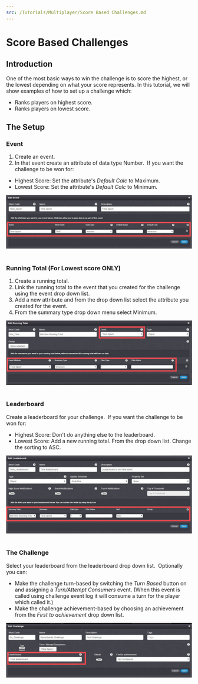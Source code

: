 ```yaml
---
src: /Tutorials/Multiplayer/Score Based Challenges.md
---
```


# Score Based Challenges

## Introduction

One of the most basic ways to win the challenge is to score the highest, or the lowest depending on what your score represents. In this tutorial, we will show examples of how to set up a challenge which:
* Ranks players on highest score.
* Ranks players on lowest score.  

## The Setup

### Event

1. Create an event.
2. In that event create an attribute of data type Number.  If you want the challenge to be won for:

  * Highest Score: Set the attribute's *Default Calc* to Maximum.
  * Lowest Score: Set the attribute's *Default Calc* to Minimum.

![](img/ScoreBasedChallenges/1.jpg)
 

### Running Total (For Lowest score ONLY)

1. Create a running total.
2. Link the running total to the event that you created for the challenge using the event drop down list.
3. Add a new attribute and from the drop down list select the attribute you created for the event.
4. From the summary type drop down menu select Minimum.

![](img/ScoreBasedChallenges/2.jpg)
 

### Leaderboard

Create a leaderboard for your challenge.  If you want the challenge to be won for:

  * Highest Score: Don't do anything else to the leaderboard.
  * Lowest Score: Add a new running total. From the drop down list. Change the sorting to ASC.

![](img/ScoreBasedChallenges/3.jpg)
 

### The Challenge

Select your leaderboard from the leaderboard drop down list.  Optionally you can:

  * Make the challenge turn-based by switching the *Turn Based* button on and assigning a *Turn/Attempt Consumers* event. (When this event is called using challenge event log it will consume a turn for the player which called it.)
  * Make the challenge achievement-based by choosing an achievement from the *First to achievement* drop down list.

![](img/ScoreBasedChallenges/4.jpg)
